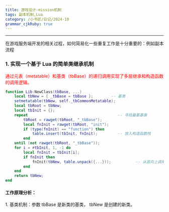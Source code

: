 ```yaml
---
title: 游戏设计-mission机制
tags: 副本机制,Lua
category: /小书匠/日记/2024-10
grammar_cjkRuby: true
---
```




----------

在游戏服务端开发的相关过程，如何简易化一些重复工作是十分重要的：例如副本流程

### 1. 实现一个基于 Lua 的简单类继承机制
<font color = "red">通过元表（metatable）和基类（tbBase）的递归调用实现了多层继承和构造函数的调用逻辑。</font>

```lua
function Lib:NewClass(tbBase, ...)
    local tbNew = { _tbBase = tbBase };        -- 基类
    setmetatable(tbNew, self._tbCommonMetatable);
    local tbRoot = tbNew;
    local tbInit = {};
    repeat                                        -- 寻找最基基类
        tbRoot = rawget(tbRoot, "_tbBase");
        local fnInit = rawget(tbRoot, "init");
        if (type(fnInit) == "function") then
            table.insert(tbInit, fnInit);         -- 放入构造函数栈
        end
    until (not rawget(tbRoot, "_tbBase"));
    for i = #tbInit, 1, -1 do
        local fnInit = tbInit[i];
        if fnInit then
            fnInit(tbNew, table.unpack({...}));           -- 从底向上调用构造函数
        end
    end
    return tbNew;
end
```

#### 工作原理分析：
<font>
1. 基类机制：参数 tbBase 是新类的基类， tbNew 是创建的新类。
</font>